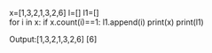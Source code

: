 x=[1,3,2,1,3,2,6] 
l=[] 
l1=[]  
for i in x: 
    if x.count(i)==1: 
         l1.append(i) 
print(x) 
print(l1)

Output:[1,3,2,1,3,2,6]
       [6]
